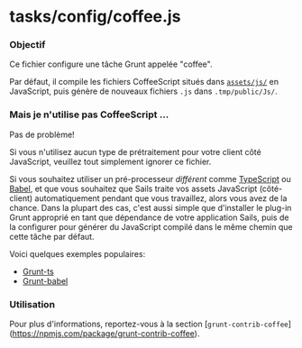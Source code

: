 # tasks/config/coffee.js

### Objectif

Ce fichier configure une tâche Grunt appelée "coffee".

Par défaut, il compile les fichiers CoffeeScript situés dans [`assets/js/`](http://sailsjs.com/anatomy/assets/js/) en JavaScript, puis génère de nouveaux fichiers `.js` dans `.tmp/public/Js/`.


### Mais je n'utilise pas CoffeeScript ...

Pas de problème!

Si vous n'utilisez aucun type de prétraitement pour votre client côté JavaScript, veuillez tout simplement ignorer ce fichier.

Si vous souhaitez utiliser un pré-processeur _différent_ comme [TypeScript](https://www.typescriptlang.org/) ou [Babel](https://babeljs.io/), et que vous souhaitez que Sails traite vos assets JavaScript (côté-client) automatiquement pendant que vous travaillez, alors vous avez de la chance. Dans la plupart des cas, c'est aussi simple que d'installer le plug-in Grunt approprié en tant que dépendance de votre application Sails, puis de la configurer pour générer du JavaScript compilé dans le même chemin que cette tâche par défaut.

Voici quelques exemples populaires:

+ [Grunt-ts](https://www.npmjs.com/package/grunt-ts)
+ [Grunt-babel](https://www.npmjs.com/package/grunt-babel)


### Utilisation

Pour plus d'informations, reportez-vous à la section [`grunt-contrib-coffee`] (https://npmjs.com/package/grunt-contrib-coffee).



<docmeta name="displayName" value="coffee.js">
